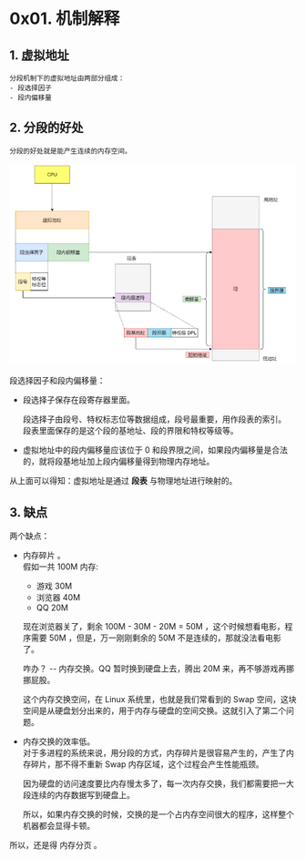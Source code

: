 # 0x01. 机制解释

## 1. 虚拟地址

    分段机制下的虚拟地址由两部分组成：
    - 段选择因子 
    - 段内偏移量 

## 2. 分段的好处
    分段的好处就是能产生连续的内存空间。

![1](../../pic/linux/memory/m2.png)

段选择因子和段内偏移量：

- 段选择子保存在段寄存器里面。   

    段选择子由段号、特权标志位等数据组成，段号最重要，用作段表的索引。   
    段表里面保存的是这个段的基地址、段的界限和特权等级等。

- 虚拟地址中的段内偏移量应该位于 0 和段界限之间，如果段内偏移量是合法的，就将段基地址加上段内偏移量得到物理内存地址。

从上面可以得知：虚拟地址是通过 **段表** 与物理地址进行映射的。


## 3. 缺点

两个缺点：
- 内存碎片 。   
    假如一共 100M 内存: 
    - 游戏 30M 
    - 浏览器 40M 
    - QQ 20M 
    
    现在浏览器关了，剩余 100M - 30M - 20M = 50M ，这个时候想看电影，程序需要 50M ，但是，万一刚刚剩余的 50M 不是连续的，那就没法看电影了。

    咋办？  -- 内存交换。QQ 暂时换到硬盘上去，腾出 20M 来，再不够游戏再挪挪屁股。

    这个内存交换空间，在 Linux 系统里，也就是我们常看到的 Swap 空间，这块空间是从硬盘划分出来的，用于内存与硬盘的空间交换。这就引入了第二个问题。
- 内存交换的效率低。   
    对于多进程的系统来说，用分段的方式，内存碎片是很容易产生的，产生了内存碎片，那不得不重新 Swap 内存区域，这个过程会产生性能瓶颈。

    因为硬盘的访问速度要比内存慢太多了，每一次内存交换，我们都需要把一大段连续的内存数据写到硬盘上。

    所以，如果内存交换的时候，交换的是一个占内存空间很大的程序，这样整个机器都会显得卡顿。

所以，还是得 内存分页 。